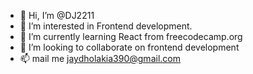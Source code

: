 - 👋 Hi, I’m @DJ2211
- 👀 I’m interested in Frontend development.
- 🌱 I’m currently learning React from freecodecamp.org
- 💞️ I’m looking to collaborate on frontend development
- 📫 mail me jaydholakia390@gmail.com

<!---
DJ2211/DJ2211 is a ✨ special ✨ repository because its `README.md` (this file) appears on your GitHub profile.
You can click the Preview link to take a look at your changes.
--->

